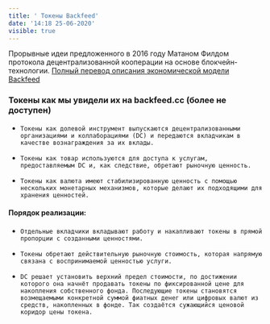 ```yaml
---
title: ' Токены Backfeed'
date: '14:18 25-06-2020'
visible: true
---
```


Прорывные идеи предложенного в 2016 году Матаном Филдом протокола децентрализованной кооперации на основе блокчейн-технологии. [Полный перевод описания экономической модели Backfeed](https://frkt.ru/research/economy/backfeed/)

###  Токены как мы увидели их на backfeed.cc (более не доступен)

*     Токены как долевой инструмент выпускаются децентрализованными организациями и коллаборациями (DC) и передаются вкладчикам в качестве вознаграждения за их вклады.
*     Токены как товар используются для доступа к услугам, предоставляемым DC и, как следствие, обретают рыночную ценность.
*     Токены как валюта имеют стабилизированную ценность с помощью нескольких монетарных механизмов, которые делают их подходящими для хранения ценностей.

#### Порядок реализации:

*     Отдельные вкладчики вкладывают работу и накапливают токены в прямой пропорции с созданными ценностями.
*     Токены обретают действительную рыночную стоимость, которая напрямую связана с воспринимаемой ценностью услуги.
*     DC решает установить верхний предел стоимости, по достижении которого она начнёт продавать токены по фиксированной цене для накопления собственного фонда. Последующие токены становятся возмещаемыми конкретной суммой фиатных денег или цифровых валют из средств, накопленных в фонде. Так создаётся сужающийся ценовой коридор цены токена.

